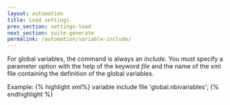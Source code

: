 ```yaml
---
layout: automation
title: Load settings
prev_section: settings-load
next_section: suite-generate
permalink: /automation/variable-include/
---
```

For global variables, the command is always an *include*. You must specify a parameter option with the help of the keyword *file* and the name of the xml file containing the definition of the global variables.

Example:
{% highlight xml%}
variable include file 'global.nbivariables';
{% endhighlight %}